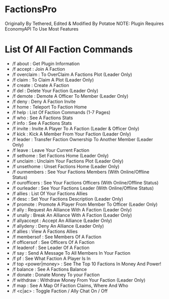 # FactionsPro

Originally By Tethered, Edited & Modified By Potatoe
NOTE: Plugin Requires EconomyAPI To Use Most Features

# List Of All Faction Commands
- /f about : Get Plugin Information
- /f accept : Join A Faction
- /f overclaim : To OverClaim A Factions Plot (Leader Only)
- /f claim : To Claim A Plot (Leader Only)
- /f create <name> : Create A Faction
- /f del : Delete Your Faction (Leader Only)
- /f demote <player> : Demote A Officer To Member (Leader Only) 
- /f deny : Deny A Faction Invite
- /f home : Teleport To Faction Home
- /f help <page> : List Of Faction Commands (1-7 Pages)
- /f who <faction> : See A Factions Stats
- /f info <faction> : See A Factions Stats
- /f invite <player> : Invite A Player To A Faction (Leader & Officer Only)
- /f kick <player> : Kick A Member From Your Faction (Leader Only)
- /f leader <player> : Transfer Faction Ownership To Another Member (Leader Only)
- /f leave : Leave Your Current Faction
- /f sethome : Set Factions Home (Leader Only)
- /f unclaim : Unclaim Your Factions Plot (Leader Only)
- /f unsethome : Unset Factions Home (Leader Only)
- /f ourmembers : See Your Factions Members (With Online/Offline Status)
- /f ourofficers : See Your Factions Officers (With Online/Offline Status)
- /f ourleader : See Your Factions Leader (With Online/Offline Status)
- /f allies : List Of Your Factions Allies
- /f desc : Set Your Factions Description (Leader Only)
- /f promote <player> : Promote A Player From Member To Officer (Leader Only)
- /f ally <faction> : Request An Alliance With A Faction (Leader Only)
- /f unally <faction> : Break An Alliance With A Faction (Leader Only)
- /f allyaccept <faction> : Accept An Alliance (Leader Only)
- /f allydeny <faction> : Deny An Alliance (Leader Only)
- /f allies <faction> : View A Factions Allies
- /f membersof <faction> : See Members Of A Faction
- /f officersof <faction> : See Officers Of A Faction
- /f leaderof <faction> : See Leader Of A Faction
- /f say <message> : Send A Message To All Members In Your Faction
- /f pf <player> : See What Faction A Player Is In
- /f top <power|money> : See The Top 10 Factions In Money And Power!
- /f balance <faction> : See A Factions Balance
- /f donate <amount> : Donate Money To your Faction
- /f withdraw <amount> : Withdraw Money From Your Faction (Leader Only)
- /f map : See A Map Of Faction Claims, Where And Who
- /f <c|ac> : Toggle Faction / Ally Chat On / Off 

